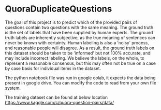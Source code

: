# QuoraDuplicateQuestions
The goal of this project is to predict which of the provided pairs of questions contain two questions with the same meaning. The ground truth is the set of labels that have been supplied by human experts. The ground truth labels are inherently subjective, as the true meaning of sentences can never be known with certainty. Human labeling is also a 'noisy' process, and reasonable people will disagree. As a result, the ground truth labels on this dataset should be taken to be 'informed' but not 100% accurate, and may include incorrect labeling. We believe the labels, on the whole, to represent a reasonable consensus, but this may often not be true on a case by case basis for individual items in the dataset.


The python notebook file was run in google colab, it expects the data being present in google drive.
You can modify the code to read from your own file system.

The training dataset can be found at below location
https://www.kaggle.com/c/quora-question-pairs/data/
